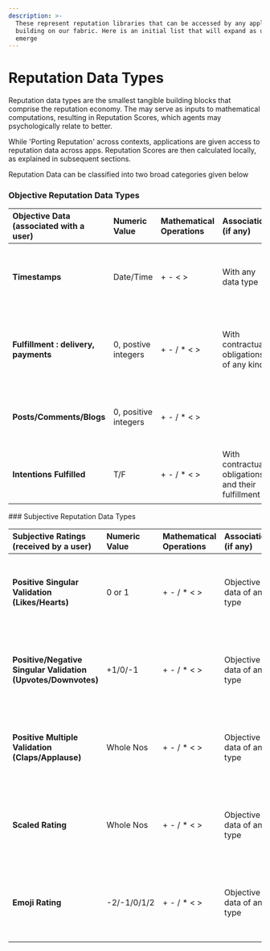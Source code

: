 ```yaml
---
description: >-
  These represent reputation libraries that can be accessed by any application
  building on our fabric. Here is an initial list that will expand as use cases
  emerge
---
```


# Reputation Data Types

Reputation data types are the smallest tangible building blocks that comprise the reputation economy. The may serve as inputs to mathematical computations, resulting in Reputation Scores, which agents may psychologically relate to better.

While 'Porting Reputation' across contexts, applications are given access to reputation data across apps. Reputation Scores are then calculated locally, as explained in subsequent sections.

Reputation Data can be classified into two broad categories given below

### Objective Reputation Data Types

<table>
  <thead>
    <tr>
      <th style="text-align:left"><b>Objective Data (associated with a user)</b>
      </th>
      <th style="text-align:left"><b>Numeric Value</b>
      </th>
      <th style="text-align:left"><b>Mathematical Operations</b>
      </th>
      <th style="text-align:left"><b>Associations (if any)</b>
      </th>
      <th style="text-align:left"><b>Links (if any)</b>
      </th>
    </tr>
  </thead>
  <tbody>
    <tr>
      <td style="text-align:left"><b>Timestamps</b>
      </td>
      <td style="text-align:left">Date/Time</td>
      <td style="text-align:left">+ - &lt; &gt;</td>
      <td style="text-align:left">With any data type</td>
      <td style="text-align:left">
        <p>Un (For/By)</p>
        <p>An (Within)</p>
      </td>
    </tr>
    <tr>
      <td style="text-align:left"><b>Fulfillment : delivery, payments</b>
      </td>
      <td style="text-align:left">0, postive integers</td>
      <td style="text-align:left">+ - / * &lt; &gt;</td>
      <td style="text-align:left">With contractual obligations of any kind</td>
      <td style="text-align:left">
        <p>Un (By and towards)</p>
        <p>An (Within)</p>
      </td>
    </tr>
    <tr>
      <td style="text-align:left"><b>Posts/Comments/Blogs</b>
      </td>
      <td style="text-align:left">0, positive integers</td>
      <td style="text-align:left">+ - / * &lt; &gt;</td>
      <td style="text-align:left"></td>
      <td style="text-align:left">
        <p>Un (By)</p>
        <p>An (Within)</p>
      </td>
    </tr>
    <tr>
      <td style="text-align:left"><b>Intentions Fulfilled</b>
      </td>
      <td style="text-align:left">T/F</td>
      <td style="text-align:left">+ - / * &lt; &gt;</td>
      <td style="text-align:left">With contractual obligations and their fulfillment</td>
      <td style="text-align:left">
        <p>Un (By)</p>
        <p>An (Withi<b>n)</b>
        </p>
      </td>
    </tr>
  </tbody>
</table>### Subjective Reputation Data Types

<table>
  <thead>
    <tr>
      <th style="text-align:left"><b>Subjective Ratings (received by a user)</b>
      </th>
      <th style="text-align:left"><b>Numeric Value</b>
      </th>
      <th style="text-align:left"><b>Mathematical Operations</b>
      </th>
      <th style="text-align:left"><b>Associations (if any)</b>
      </th>
      <th style="text-align:left"><b>Links (If Any)</b>
      </th>
    </tr>
  </thead>
  <tbody>
    <tr>
      <td style="text-align:left"><b>Positive Singular Validation (Likes/Hearts)</b>
      </td>
      <td style="text-align:left">0 or 1</td>
      <td style="text-align:left">+ - / * &lt; &gt;</td>
      <td style="text-align:left">Objective data of any type</td>
      <td style="text-align:left">
        <p>Un (From and Towards)</p>
        <p>An (Within)</p>
      </td>
    </tr>
    <tr>
      <td style="text-align:left"><b>Positive/Negative Singular Validation (Upvotes/Downvotes)</b>
      </td>
      <td style="text-align:left">+1/0/-1</td>
      <td style="text-align:left">+ - / * &lt; &gt;</td>
      <td style="text-align:left">Objective data of any type</td>
      <td style="text-align:left">
        <p>Un (From and Towards)</p>
        <p>An (Within)</p>
      </td>
    </tr>
    <tr>
      <td style="text-align:left"><b>Positive Multiple Validation (Claps/Applause)</b>
      </td>
      <td style="text-align:left">Whole Nos</td>
      <td style="text-align:left">+ - / * &lt; &gt;</td>
      <td style="text-align:left">Objective data of any type</td>
      <td style="text-align:left">
        <p>Un (From and Towards)</p>
        <p>An (Within)</p>
      </td>
    </tr>
    <tr>
      <td style="text-align:left"><b>Scaled Rating </b>
      </td>
      <td style="text-align:left">Whole Nos</td>
      <td style="text-align:left">+ - / * &lt; &gt;</td>
      <td style="text-align:left">Objective data of any type</td>
      <td style="text-align:left">
        <p>Un (From and Towards)</p>
        <p>An (Within)</p>
      </td>
    </tr>
    <tr>
      <td style="text-align:left"><b>Emoji Rating</b>
      </td>
      <td style="text-align:left">-2/-1/0/1/2</td>
      <td style="text-align:left">+ - / * &lt; &gt;</td>
      <td style="text-align:left">Objective data of any type</td>
      <td style="text-align:left">
        <p>Un (From and Towards)</p>
        <p>An (Within)</p>
      </td>
    </tr>
  </tbody>
</table>